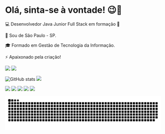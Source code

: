 
# Olá, sinta-se à vontade! 😉👋



💻 Desenvolvedor Java Junior Full Stack em formação 🚀

📍 Sou de São Paulo - SP. 

🎓 Formado em Gestão de Tecnologia da Informação.

⚡ Apaixonado pela criação! 

  <a href="https://www.linkedin.com/in/fernando-garrido-dev/" target="_blank"><img src="https://img.shields.io/badge/-LinkedIn-%230077B5?style=for-the-badge&logo=linkedin&logoColor=white" target="_blank"></a>  <a href = "mailto:fernando.garrido98@gmail.com"><img src="https://img.shields.io/badge/-Gmail-%23333?style=for-the-badge&logo=gmail&logoColor=white" target="_blank"></a>

 ![GitHub stats](https://github-readme-stats.vercel.app/api?username=Garrido10&show_icons=true&hide_title=true&count_private=true&include_all_commits=true&count_private=true&theme=radical)
 <img height="165em" src="https://github-readme-stats.vercel.app/api/top-langs/?username=Garrido10&layout=compact&theme=radical">


<img src="https://img.shields.io/badge/JavaScript-black?style=for-the-badge&logo=javascript&logoColor=fc0fc0"/> <img src="https://img.shields.io/badge/TypeScript-black?style=for-the-badge&logo=typescript&logoColor=fc0fc0"/> <img src="https://img.shields.io/badge/Java-black?style=for-the-badge&logo=java&logoColor=fc0fc0"/> <img src="https://img.shields.io/badge/MySQL-00000F?style=for-the-badge&logo=mysql&logoColor=fc0fc0"/> <img src="https://img.shields.io/badge/Angular-black?style=for-the-badge&logo=angular&logoColor=fc0fc0"/>

  ![Snake animation](https://github.com/ellen2121/ellen2121/blob/output/github-contribution-grid-snake.svg)

</div>
